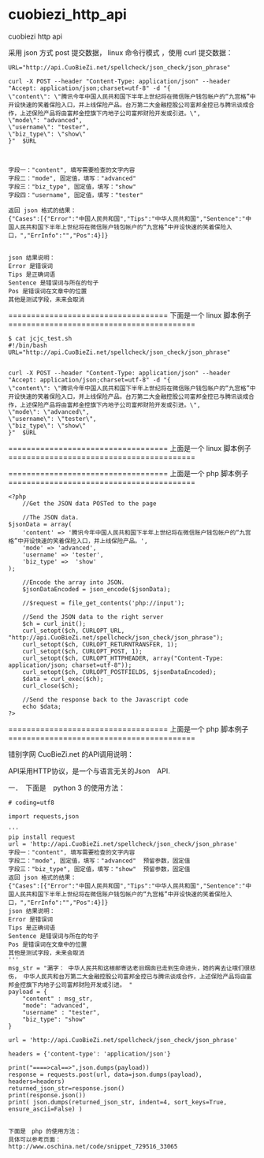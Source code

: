 # cuobiezi_http_api
cuobiezi http api


采用 json 方式 post 提交数据， linux  命令行模式 ，使用 curl 提交数据：

	URL="http://api.CuoBieZi.net/spellcheck/json_check/json_phrase"

	curl -X POST --header "Content-Type: application/json" --header "Accept: application/json;charset=utf-8" -d "{
	\"content\": \"腾讯今年中国人民共和国下半年上世纪将在微信账户钱包帐户的“九宫格”中开设快速的笑着保险入口，并上线保险产品。台万第二大金融控股公司富邦金控已与腾讯谈成合作，上述保险产品将由富邦金控旗下内地子公司富邦财险开发或引进。\",
	\"mode\": "advanced",
	\"username\": "tester",
	\"biz_type\": \"show\"
	}"  $URL



	字段一："content", 填写需要检查的文字内容
	字段二："mode", 固定值，填写："advanced"
	字段三："biz_type", 固定值，填写："show"
	字段四："username", 固定值，填写："tester"

	返回 json 格式的结果：
	{"Cases":[{"Error":"中国人民共和国","Tips":"中华人民共和国","Sentence":"中国人民共和国下半年上世纪将在微信账户钱包帐户的“九宫格”中开设快速的笑着保险入口，","ErrInfo":"","Pos":4}]}
	
	
	json 结果说明：
	Error 是错误词
	Tips 是正确词语
	Sentence 是错误词与所在的句子
	Pos 是错误词在文章中的位置
	其他是测试字段，未来会取消




=================================== 下面是一个 linux 脚本例子 =========================================

	$ cat jcjc_test.sh 
	#!/bin/bash
	URL="http://api.CuoBieZi.net/spellcheck/json_check/json_phrase"


	curl -X POST --header "Content-Type: application/json" --header "Accept: application/json;charset=utf-8" -d "{
	\"content\": \"腾讯今年中国人民共和国下半年上世纪将在微信账户钱包帐户的“九宫格”中开设快速的笑着保险入口，并上线保险产品。台万第二大金融控股公司富邦金控已与腾讯谈成合作，上述保险产品将由富邦金控旗下内地子公司富邦财险开发或引进。\",
	\"mode\": \"advanced\",
	\"username\": \"tester\",
	\"biz_type\": \"show\"
	}"  $URL

=================================== 上面是一个 linux 脚本例子 =========================================




=================================== 上面是一个 php  脚本例子 =========================================


	<?php
	    //Get the JSON data POSTed to the page

		//The JSON data.
	$jsonData = array(
	    'content' => '腾讯今年中国人民共和国下半年上世纪将在微信账户钱包帐户的“九宫格”中开设快速的笑着保险入口，并上线保险产品。',
	    'mode' => 'advanced',
	    'username' => 'tester',
	    'biz_type' =>  'show'
	);

		//Encode the array into JSON.
		$jsonDataEncoded = json_encode($jsonData);

	    //$request = file_get_contents('php://input');

	    //Send the JSON data to the right server
	    $ch = curl_init();
	    curl_setopt($ch, CURLOPT_URL, "http://api.CuoBieZi.net/spellcheck/json_check/json_phrase");
	    curl_setopt($ch, CURLOPT_RETURNTRANSFER, 1);
	    curl_setopt($ch, CURLOPT_POST, 1);
	    curl_setopt($ch, CURLOPT_HTTPHEADER, array("Content-Type: application/json; charset=utf-8"));
	    curl_setopt($ch, CURLOPT_POSTFIELDS, $jsonDataEncoded);
	    $data = curl_exec($ch);
	    curl_close($ch);

	    //Send the response back to the Javascript code
	    echo $data;
	?>





=================================== 上面是一个 php  脚本例子 =========================================


错别字网 CuoBieZi.net 的API调用说明：

API采用HTTP协议，是一个与语言无关的Json　API.

一．　下面是　python 3 的使用方法：

	# coding=utf8

	import requests,json

	'''
	pip install request
	url = 'http://api.CuoBieZi.net/spellcheck/json_check/json_phrase'
	字段一："content", 填写需要检查的文字内容
	字段二："mode", 固定值，填写："advanced"  预留参数，固定值
	字段三："biz_type", 固定值，填写："show"  预留参数，固定值
	返回 json 格式的结果：
	{"Cases":[{"Error":"中国人民共和国","Tips":"中华人民共和国","Sentence":"中国人民共和国下半年上世纪将在微信账户钱包帐户的“九宫格”中开设快速的笑着保险入口，","ErrInfo":"","Pos":4}]}
	json 结果说明：
	Error 是错误词
	Tips 是正确词语
	Sentence 是错误词与所在的句子
	Pos 是错误词在文章中的位置
	其他是测试字段，未来会取消
	'''
	msg_str = "漏字： 中华人民共和这根邮寄达老旧烟囱已走到生命进头，她的离去让哦们很悲伤， 中华人民共和台万第二大金融控股公司富邦金控已与腾讯谈成合作，上述保险产品将由富邦金控旗下内地子公司富邦财险开发或引进。 "
	payload = {
	    "content" : msg_str,
	    "mode": "advanced",
	    "username" : "tester",
	    "biz_type": "show"
	}

	url = 'http://api.CuoBieZi.net/spellcheck/json_check/json_phrase'

	headers = {'content-type': 'application/json'}

	print("====>cal==>",json.dumps(payload))
	response = requests.post(url, data=json.dumps(payload), headers=headers)
	returned_json_str=response.json()
	print(response.json())
	print( json.dumps(returned_json_str, indent=4, sort_keys=True, ensure_ascii=False) )






``````````````````````````````

下面是　php 的使用方法：
具体可以参考页面：
http://www.oschina.net/code/snippet_729516_33065




